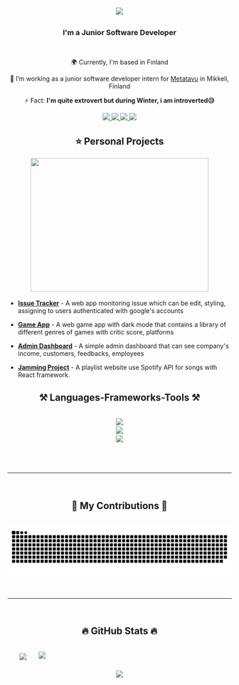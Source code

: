 
<div align="center">  </div>

<h1 align="center">
    <img src="https://readme-typing-svg.herokuapp.com/?font=Righteous&size=35&center=true&vCenter=true&width=500&height=70&duration=4000&lines=Hi+There!+👋;+I'm+Hanhz!;" />
</h1>

<h3 align="center">I'm a Junior Software Developer</h3>

<br/>

<div align="center">

 🌍 Currently, I'm based in Finland
 
 🔭 I’m working as a junior software developer intern for [Metatavu](https://metatavu.fi/) in Mikkeli, Finland 

 ⚡ Fact: **I'm quite extrovert but during Winter, i am introverted😥**
 
 </div>

<div align="center"> 
  <a href="mailto:phamhuyanh277@gmail.com">
    <img src="https://img.shields.io/badge/Gmail-333333?style=for-the-badge&logo=gmail&logoColor=red" />
  </a>
  <a href="https://www.linkedin.com/in/huy-anh-pham-890b63226/" target="_blank">
    <img src="https://img.shields.io/badge/LinkedIn-0077B5?style=for-the-badge&logo=linkedin&logoColor=white" target="_blank" />
  </a>
  <a href="https://hanhz.netlify.app/?fbclid=IwZXh0bgNhZW0CMTAAAR3h3a1mNAS58kepPJItaDCS_Pnq0i5kQS5DcPwgB1_k7GAyXRmDntvj5Js_aem_dVvt4qoofNqoZBaY9Piiqg#home" target="_blank">
     <img src="https://img.shields.io/badge/Portfolio-FF5722?style=for-the-badge&logo=todoist&logoColor=white" target="_blank" /> <!-- sqlite, safari, google-chrome are other good icon options -->
  </a>
  <a href="https://drive.google.com/file/d/18FSeCPDofbnu6ucj01xUqYWKIm8KGl8z/view?usp=sharing" target="_blank">
     <img src="https://img.shields.io/badge/📝resume-a3aebf?style=for-the-badge&logoColor=white" target="_blank" /> <!-- sqlite, safari, google-chrome are other good icon options -->
  </a>
</div>

<h2 align="center">⭐ Personal Projects </h2>



<p align="center">
    <img src="https://github.com/Hanhz2707/portfolio/blob/master/frontend_react/src/assets/giphy.gif" width="400" height="300">
</p>

<div align="left">

- **[Issue Tracker](https://github.com/Hanhz2707/IssueTracker/)** - A web app monitoring issue which can be edit, styling, assigning to users authenticated with google's accounts

- **[Game App](https://explore-game-lkwnlxv47-pham-huy-anhs-projects.vercel.app/)** - A web game app with dark mode that contains a library of different genres of games with critic score, platforms

- **[Admin Dashboard](https://adminhanhz.netlify.app)** - A simple admin dashboard that can see company's income, customers, feedbacks, employees
  
- **[Jamming Project](https://hanhz2707jammingproject.surge.sh/)** - A playlist website use Spotify API for songs with React framework.
    




  
</div>


<h2 align="center">⚒️ Languages-Frameworks-Tools ⚒️</h2>
<br/>
<div align="center">
    <img src="https://skillicons.dev/icons?i=nodejs,github,express,firebase,mongodb" /><br>
  <img src="https://skillicons.dev/icons?i=react,angular,next,javascript,typescript,redux" /><br>
    <img src="https://skillicons.dev/icons?i=bootstrap,mui,mysql,html,css,sass,tailwind,vscode,git" />
</div>
  <br/><br/><br/>
<hr/>
<br>
<div align="center">
  <h2>🐍 My Contributions 🐍</h2>
  <br>
  <img alt="snake eating my contributions" src="https://raw.githubusercontent.com/salesp07/salesp07/output/github-contribution-grid-snake.svg" />
  <br/><br/><br/>
</div>

<hr/>
<br>
<h2 align="center">🔥 GitHub Stats 🔥</h2>
<!-- https://github.com/anuraghazra/github-readme-stats -->
<br>
<div align=center>
  <a href="#" title="huyanh">
    <img width="315" align="center" src="https://github-readme-stats.vercel.app/api/top-langs/?username=Hanhz2707&hide=c%23,powershell,Mathematica,Ruby,Objective-C,Objective-C%2b%2b,Cuda&title_color=61dafb&text_color=ffffff&icon_color=61dafb&bg_color=20232a&langs_count=20&layout=compact&border_color=61dafb&hide_border=true" />
  </a>
  <a href="#" title="huyanh">
    <img align="right" width="434" src="https://github-readme-stats.vercel.app/api?username=Hanhz2707&show_icons=true&theme=react&border_color=61dafb&hide_border=true" />
  </a>
</div>


<h3 align="center">
    <img src="https://readme-typing-svg.herokuapp.com/?font=Righteous&size=25&center=true&vCenter=true&width=500&height=70&duration=4000&lines=Thanks+for+visiting!+✌️;+Shoot+me+a+message+on+Linkedin!;I'm+always+down+to+collab+:)">
</h3>
